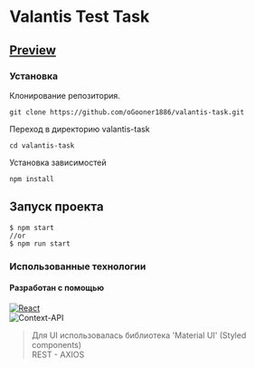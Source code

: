 # Valantis Test Task
## [Preview](https://ogooner1886.github.io/valantis-task/) 
### Установка
  Клонирование репозитория.

    git clone https://github.com/oGooner1886/valantis-task.git
  
  Переход в директорию valantis-task
  
    cd valantis-task

  Установка зависимостей
  
    npm install

## Запуск проекта

    $ npm start 
    //or
    $ npm run start
    
### Использованные технологии

#### Разработан с помощью
 [![React][React.js]][React-url]
 </br>
![Context-API](https://img.shields.io/badge/Context--Api-000000?style=for-the-badge&logo=react)
 > Для UI использовалась библиотека 'Material UI' (Styled components)
> </br>
 > REST  -  AXIOS



  
[React.js]: https://img.shields.io/badge/React-20232A?style=for-the-badge&logo=react&logoColor=61DAFB
[React-url]: https://reactjs.org/
